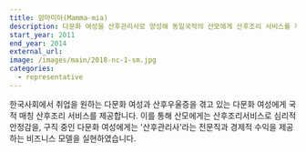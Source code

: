 ```yaml
---
title: 맘마미아(Mamma-mia)
description: 다문화 여성을 산후관리사로 양성해 동일국적의 산모에게 산후조리 서비스를 제공합니다.
start_year: 2011
end_year: 2014
external_url:
image: /images/main/2018-nc-1-sm.jpg
categories:
  - representative
---
```


한국사회에서 취업을 원하는 다문화 여성과 산후우울증을 겪고 있는 다문화 여성에게 국적 매칭
산후조리 서비스를 제공합니다. 이를 통해 산모에게는 산후조리서비스로 심리적 안정감을,
구직 중인 다문화 여성에게는 '산후관리사'라는 전문직과 경제적 수익을 제공하는 비즈니스 모델을 실현하였습니다.
